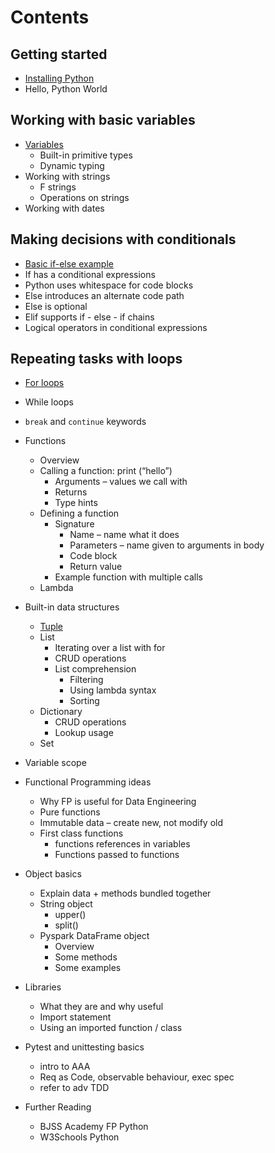 # Contents

## Getting started

- [Installing Python](/getting-started.md)
- Hello, Python World

## Working with basic variables

- [Variables](/01-variables.md)
  - Built-in primitive types
  - Dynamic typing
- Working with strings
  - F strings
  - Operations on strings
- Working with dates

## Making decisions with conditionals

- [Basic if-else example](/02-conditionals.md)
- If has a conditional expressions
- Python uses whitespace for code blocks
- Else introduces an alternate code path
- Else is optional
- Elif supports if - else - if chains
- Logical operators in conditional expressions

## Repeating tasks with loops

- [For loops](/03-loops.md)
- While loops
- `break` and `continue` keywords

- Functions

  - Overview
  - Calling a function: print (“hello”)
    - Arguments – values we call with
    - Returns
    - Type hints
  - Defining a function
    - Signature
      - Name – name what it does
      - Parameters – name given to arguments in body
      - Code block
      - Return value
    - Example function with multiple calls
  - Lambda

- Built-in data structures

  - [Tuple](/04-data-structures.md)
  - List
    - Iterating over a list with for
    - CRUD operations
    - List comprehension
      - Filtering
      - Using lambda syntax
      - Sorting
  - Dictionary
    - CRUD operations
    - Lookup usage
  - Set

- Variable scope

- Functional Programming ideas
  - Why FP is useful for Data Engineering
  - Pure functions
  - Immutable data – create new, not modify old
  - First class functions
    - functions references in variables
    - Functions passed to functions
- Object basics
  - Explain data + methods bundled together
  - String object
    - upper()
    - split()
  - Pyspark DataFrame object
    - Overview
    - Some methods
    - Some examples
- Libraries
  - What they are and why useful
  - Import statement
  - Using an imported function / class
- Pytest and unittesting basics
  - intro to AAA
  - Req as Code, observable behaviour, exec spec
  - refer to adv TDD
- Further Reading
  - BJSS Academy FP Python
  - W3Schools Python
